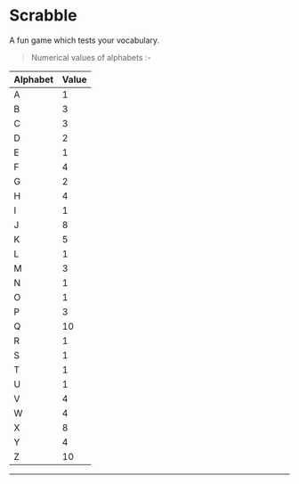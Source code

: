 # Scrabble
 A fun game which tests your vocabulary.

> Numerical values of alphabets :-

| Alphabet                 | Value                |
|--------------------------|----------------------|
| A                        | 1                    |
| B                        | 3                    |
| C                        | 3                    |
| D                        | 2                    |
| E                        | 1                    |
| F                        | 4                    |
| G                        | 2                    |
| H                        | 4                    |
| I                        | 1                    |
| J                        | 8                    |
| K                        | 5                    |
| L                        | 1                    |
| M                        | 3                    |
| N                        | 1                    |
| O                        | 1                    |
| P                        | 3                    |
| Q                        | 10                   |
| R                        | 1                    |
| S                        | 1                    |
| T                        | 1                    |
| U                        | 1                    |
| V                        | 4                    |
| W                        | 4                    |
| X                        | 8                    |
| Y                        | 4                    |
| Z                        | 10                   |


-----------------------------